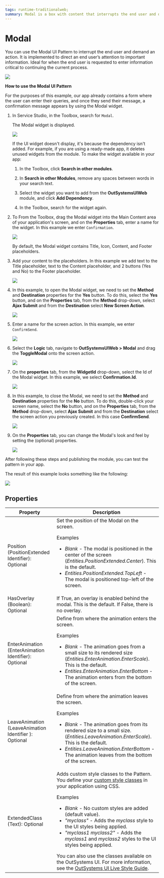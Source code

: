 ```yaml
---
tags: runtime-traditionalweb; 
summary: Modal is a box with content that interrupts the end user and demands an action.
---
```


# Modal

You can use the Modal UI Pattern to interrupt the end user and demand an action. It is implemented to direct an end user’s attention to important information. Ideal for when the end user is requested to enter information critical to continuing the current process.

![](<images/modal-1.png?width=800>)

**How to use the Modal UI Pattern**

For the purposes of this example, our app already contains a form where the user can enter their queries, and once they send their message, a confirmation message appears by using the Modal widget.

1. In Service Studio, in the Toolbox, search for `Modal`.
  
    The Modal widget is displayed.

    ![](<images/modal-5-ss.png>)

    If the UI widget doesn't display, it's because the dependency isn't added. For example, if you are using a ready-made app, it deletes unused widgets from the module. To make the widget available in your app:

    1. In the Toolbox, click **Search in other modules**.

    1. In **Search in other Modules**, remove any spaces between words in your search text.
    
    1. Select the widget you want to add from the **OutSystemsUIWeb** module, and click **Add Dependency**. 
    
    1. In the Toolbox, search for the widget again.

1. To From the Toolbox, drag the Modal widget into the Main Content area of your application's screen, and on the **Properties** tab, enter a name for the widget. In this example we enter `Confirmation`.

    ![](<images/modal-6-ss.png?width=800>)

    By default, the Modal widget contains Title, Icon, Content, and Footer placeholders.

1. Add your content to the placeholders. In this example we add text to the Title placeholder, text to the Content placeholder, and 2 buttons (Yes and No) to the Footer placeholder.

    ![](<images/modal-7-ss.png?width=800>)

1. In this example, to open the Modal widget, we need to set the **Method** and **Destination** properties for the **Yes** button. To do this, select the **Yes** button, and on the **Properties** tab, from the **Method** drop-down, select **Ajax Submit** and from the **Destination** select **New Screen Action**.

    ![](<images/modal-8-ss.png?width=800>)

1. Enter a name for the screen action. In this example, we enter `ConfirmSend`.

    ![](<images/modal-11-ss.png>)

1. Select the **Logic** tab, navigate to **OutSystemsUIWeb > Modal** and drag the **ToggleModal** onto the screen action.

    ![](<images/modal-9-ss.png?width=800>)

1. On the **properties** tab, from the **WidgetId** drop-down, select the Id of the Modal widget. In this example, we select **Confirmation.Id**.

    ![](<images/modal-10-ss.png>)

1. In this example, to close the Modal, we need to set the **Method** and **Destination** properties for the **No** button. To do this, double-click your screen name, select the **No** button, and on the **Properties** tab, from the **Method** drop-down, select **Ajax Submit** and from the **Destination** select the screen action you previously created. In this case **ConfirmSend**.

    ![](<images/modal-12-ss.png>)

1. On the **Properties** tab, you can change the Modal's look and feel by setting the (optional) properties.

    ![](<images/modal-4-ss.png>)

After following these steps and publishing the module, you can test the pattern in your app.

The result of this example looks something like the following:

![](<images/modal-13-ss.png?width=800>)

## Properties

| **Property** |  **Description** |  
|---|---|
| Position (PositionExtended Identifier): Optional| Set the position of the Modal on the screen. <p>Examples</p><ul><li>_Blank_ - The modal is positioned in the center of the screen (_Entities.PositionExtended.Center_). This is the default.</li><li>_Entities.PositionExtended.TopLeft_ - The modal is positioned top-left of the screen.</li></ul>|
| HasOverlay (Boolean): Optional | If True, an overlay is enabled behind the modal. This is the default. If False, there is no overlay. |
| EnterAnimation (EnterAnimation Identifier): Optional | Define from where the animation enters the screen. <p>Examples</p><ul><li>_Blank_ - The animation goes from a small size to its rendered size (_Entities.EnterAnimation.EnterScale_). This is the default.</li><li>_Entities.EnterAnimation.EnterBottom_ - The animation enters from the bottom of the screen.</li></ul> |  
| LeaveAnimation (LeaveAnimation Identifier ): Optional | Define from where the animation leaves the screen. <p>Examples</p><ul><li>_Blank_ - The animation goes from its rendered size to a small size.(_Entities.LeaveAnimation.EnterScale_). This is the default.</li><li>_Entities.LeaveAnimation.EnterBottom_ - The animation leaves from the bottom of the screen.</li></ul>|
| ExtendedClass (Text): Optional |  Adds custom style classes to the Pattern. You define your [custom style classes](../../../../../develop/ui/look-feel/css.md) in your application using CSS. <p>Examples <ul><li>_Blank_ - No custom styles are added (default value).</li><li>_"myclass"_ - Adds the _myclass_ style to the UI styles being applied.</li><li>_"myclass1 myclass2"_ - Adds the _myclass1_ and _myclass2_ styles to the UI styles being applied.</li></ul></p>You can also use the classes available on the OutSystems UI. For more information, see the [OutSystems UI Live Style Guide](https://outsystemsui.outsystems.com/StyleGuidePreview/Styles). |
